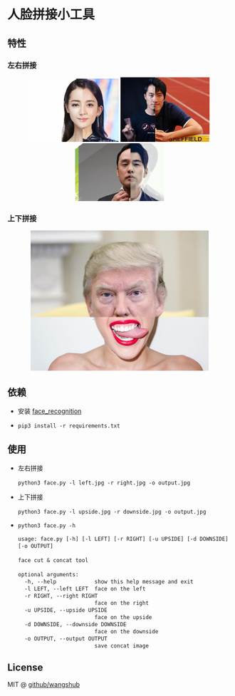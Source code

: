 # 人脸拼接小工具

## 特性

### 左右拼接
<center>
<figure class="third">
    <!-- <img src="./output/1.jpg"  width="200"> -->
    <img src="./output/2.jpg"  width="200">
    <img src="./output/3.jpg"  width="200">
    <img src="./output/4.jpg"  width="200">
</figure>
</center>

### 上下拼接

<center>
    <img src="./output/5.jpg"  width="400">
</center>

## 依赖

- 安装 [face_recognition](https://github.com/ageitgey/face_recognition#installation-options)

- `pip3 install -r requirements.txt`

## 使用

- 左右拼接

    `python3 face.py -l left.jpg -r right.jpg -o output.jpg `

- 上下拼接

    `python3 face.py -l upside.jpg -r downside.jpg -o output.jpg `

- `python3 face.py -h`

    ```text
    usage: face.py [-h] [-l LEFT] [-r RIGHT] [-u UPSIDE] [-d DOWNSIDE] [-o OUTPUT]
    
    face cut & concat tool
    
    optional arguments:
      -h, --help            show this help message and exit
      -l LEFT, --left LEFT  face on the left
      -r RIGHT, --right RIGHT
                            face on the right
      -u UPSIDE, --upside UPSIDE
                            face on the upside
      -d DOWNSIDE, --downside DOWNSIDE
                            face on the downside
      -o OUTPUT, --output OUTPUT
                            save concat image
    
    ```
    
## License

MIT @ [github/wangshub](https://github.com/wangshub)